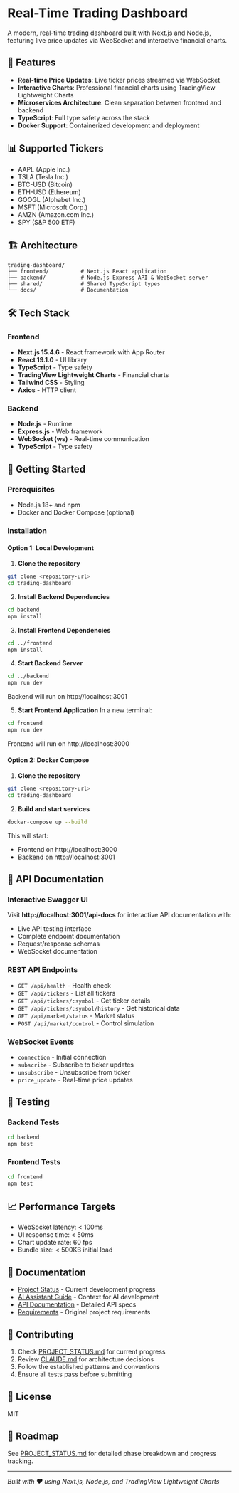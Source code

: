 # Real-Time Trading Dashboard

A modern, real-time trading dashboard built with Next.js and Node.js, featuring live price updates via WebSocket and interactive financial charts.

## 🚀 Features

- **Real-time Price Updates**: Live ticker prices streamed via WebSocket
- **Interactive Charts**: Professional financial charts using TradingView Lightweight Charts
- **Microservices Architecture**: Clean separation between frontend and backend
- **TypeScript**: Full type safety across the stack
- **Docker Support**: Containerized development and deployment

## 📊 Supported Tickers

- AAPL (Apple Inc.)
- TSLA (Tesla Inc.)
- BTC-USD (Bitcoin)
- ETH-USD (Ethereum)
- GOOGL (Alphabet Inc.)
- MSFT (Microsoft Corp.)
- AMZN (Amazon.com Inc.)
- SPY (S&P 500 ETF)

## 🏗️ Architecture

```
trading-dashboard/
├── frontend/          # Next.js React application
├── backend/           # Node.js Express API & WebSocket server
├── shared/            # Shared TypeScript types
└── docs/              # Documentation
```

## 🛠️ Tech Stack

### Frontend
- **Next.js 15.4.6** - React framework with App Router
- **React 19.1.0** - UI library
- **TypeScript** - Type safety
- **TradingView Lightweight Charts** - Financial charts
- **Tailwind CSS** - Styling
- **Axios** - HTTP client

### Backend
- **Node.js** - Runtime
- **Express.js** - Web framework
- **WebSocket (ws)** - Real-time communication
- **TypeScript** - Type safety

## 🚀 Getting Started

### Prerequisites
- Node.js 18+ and npm
- Docker and Docker Compose (optional)

### Installation

#### Option 1: Local Development

1. **Clone the repository**
```bash
git clone <repository-url>
cd trading-dashboard
```

2. **Install Backend Dependencies**
```bash
cd backend
npm install
```

3. **Install Frontend Dependencies**
```bash
cd ../frontend
npm install
```

4. **Start Backend Server**
```bash
cd ../backend
npm run dev
```
Backend will run on http://localhost:3001

5. **Start Frontend Application**
In a new terminal:
```bash
cd frontend
npm run dev
```
Frontend will run on http://localhost:3000

#### Option 2: Docker Compose

1. **Clone the repository**
```bash
git clone <repository-url>
cd trading-dashboard
```

2. **Build and start services**
```bash
docker-compose up --build
```

This will start:
- Frontend on http://localhost:3000
- Backend on http://localhost:3001

## 📡 API Documentation

### Interactive Swagger UI
Visit **http://localhost:3001/api-docs** for interactive API documentation with:
- Live API testing interface
- Complete endpoint documentation
- Request/response schemas
- WebSocket documentation

### REST API Endpoints
- `GET /api/health` - Health check
- `GET /api/tickers` - List all tickers
- `GET /api/tickers/:symbol` - Get ticker details
- `GET /api/tickers/:symbol/history` - Get historical data
- `GET /api/market/status` - Market status
- `POST /api/market/control` - Control simulation

### WebSocket Events
- `connection` - Initial connection
- `subscribe` - Subscribe to ticker updates
- `unsubscribe` - Unsubscribe from ticker
- `price_update` - Real-time price updates

## 🧪 Testing

### Backend Tests
```bash
cd backend
npm test
```

### Frontend Tests
```bash
cd frontend
npm test
```

## 📈 Performance Targets

- WebSocket latency: < 100ms
- UI response time: < 50ms
- Chart update rate: 60 fps
- Bundle size: < 500KB initial load

## 📝 Documentation

- [Project Status](PROJECT_STATUS.md) - Current development progress
- [AI Assistant Guide](CLAUDE.md) - Context for AI development
- [API Documentation](docs/api.md) - Detailed API specs
- [Requirements](docs/instructions.md) - Original project requirements

## 🤝 Contributing

1. Check [PROJECT_STATUS.md](PROJECT_STATUS.md) for current progress
2. Review [CLAUDE.md](CLAUDE.md) for architecture decisions
3. Follow the established patterns and conventions
4. Ensure all tests pass before submitting

## 📄 License

MIT

## 🎯 Roadmap

See [PROJECT_STATUS.md](PROJECT_STATUS.md) for detailed phase breakdown and progress tracking.

---
*Built with ❤️ using Next.js, Node.js, and TradingView Lightweight Charts*
